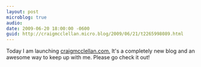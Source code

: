 ```yaml
---
layout: post
microblog: true
audio: 
date: 2009-06-20 18:00:00 -0600
guid: http://craigmcclellan.micro.blog/2009/06/21/t2265998089.html
---
```

Today I am launching [craigmcclellan.com.](http://craigmcclellan.com.)  It's a completely new blog and an awesome way to keep up with me.  Please go check it out!
